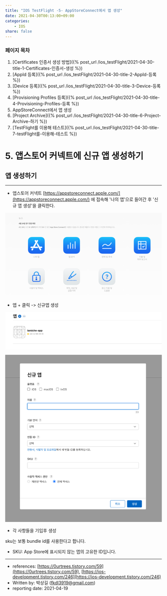 ```yaml
---
title: "IOS TestFlight -5- AppStoreConnect에서 앱 생성"
date: 2021-04-30T00:13:00+09:00
categories: 
    - IOS
share: false
---
```


### 페이지 목차
1. [Certificates 인증서 생성 방법]({% post_url /ios_testFlight/2021-04-30-title-1-Certificates-인증서-생성 %})
2. [AppId 등록]({% post_url /ios_testFlight/2021-04-30-title-2-AppId-등록 %})
3. [Device 등록]({% post_url /ios_testFlight/2021-04-30-title-3-Device-등록 %})
4. [Provisioning Profiles 등록]({% post_url /ios_testFlight/2021-04-30-title-4-Provisioning-Profiles-등록 %})
5. AppStoreConnect에서 앱 생성
6. [Project Archive]({% post_url /ios_testFlight/2021-04-30-title-6-Project-Archive-하기 %})
7. [TestFlight를 이용해 테스트]({% post_url /ios_testFlight/2021-04-30-title-7-testFlight를-이용해-테스트 %})

# 5. 앱스토어 커넥트에 신규 앱 생성하기

## 앱 생성하기

---

- 앱스토어 커넥트 [https://appstoreconnect.apple.com/](https://appstoreconnect.apple.com/) 에 접속해 '나의 앱'으로 들어간 후 '신규 앱 생성'을 클릭한다.

![6-1](/images/ios_testFlight/6-1.png)

- 앱 + 클릭 -> 신규앱 생성

![6-2](/images/ios_testFlight/6-2.png)

![6-3](/images/ios_testFlight/6-3.png)

- 각 사항들을 기입후 생성

sku는 보통 bundle id를 사용한다고 합니다.

- SKU: App Store에 표시되지 않는 앱의 고유한 ID입니다.

---

- references: [https://0urtrees.tistory.com/59](https://0urtrees.tistory.com/59), [https://ios-development.tistory.com/246](https://ios-development.tistory.com/246)
- Written by: 박상길 (fkdl3919@gmail.com)
- reporting date: 2021-04-19